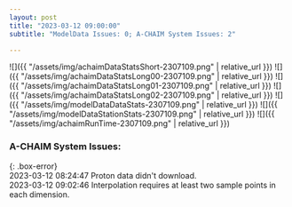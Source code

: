 ```yaml
---
layout: post
title: "2023-03-12 09:00:00"
subtitle: "ModelData Issues: 0; A-CHAIM System Issues: 2"

---
```


![]({{ "/assets/img/achaimDataStatsShort-2307109.png" | relative_url }})
![]({{ "/assets/img/achaimDataStatsLong00-2307109.png" | relative_url }})
![]({{ "/assets/img/achaimDataStatsLong01-2307109.png" | relative_url }})
![]({{ "/assets/img/achaimDataStatsLong02-2307109.png" | relative_url }})
![]({{ "/assets/img/modelDataDataStats-2307109.png" | relative_url }})
![]({{ "/assets/img/modelDataStationStats-2307109.png" | relative_url }})
![]({{ "/assets/img/achaimRunTime-2307109.png" | relative_url }})


### A-CHAIM System Issues:  
  
{: .box-error}  
2023-03-12 08:24:47 Proton data didn't download.  
2023-03-12 09:02:46 Interpolation requires at least two sample points in each dimension.  
